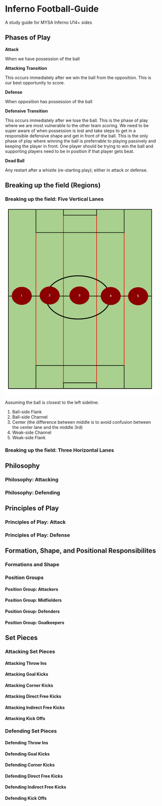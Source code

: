 # Inferno Football-Guide
A study guide for MYSA Inferno U14+ sides

## Phases of Play

**Attack**

When we have possession of the ball

**Attacking Transition**

This occurs immediately after we win the ball from the opposition.  This is our best opportunity to score.
 
**Defense** 

When opposition has possession of the ball

**Defensive Transition**

This occurs immediately after we lose the ball.  This is the phase of play where we are most vulnerable to the other team scoring.  We need to be super aware of when possession is lost and take steps to get in a responsible defensive shape and get in front of the ball.  This is the only phase of play where winning the ball is preferrable to playing passively and keeping the player in front.  One player should be trying to win the ball and supporting players need to be in position if that player gets beat.

**Dead Ball**

Any restart after a whistle (re-starting play); either in attack or defense.

## Breaking up the field (Regions)

### Breaking up the field: Five Vertical Lanes

![Vertical Lanes](./images/lanes.png)

Assuming the ball is closest to the left sideline:

1. Ball-side Flank
2. Ball-side Channel
3. Center (the difference between middle is to avoid confusion between the center lane and the middle 3rd)
4. Weak-side Channel
5. Weak-side Flank

### Breaking up the field: Three Horizontal Lanes

## Philosophy

### Philosophy: Attacking

### Philosophy: Defending

## Principles of Play

### Principles of Play: Attack

### Principles of Play: Defense

## Formation, Shape, and Positional Responsibilites

### Formations and Shape

### Position Groups

#### Position Group: Attackers

#### Position Group: Midfielders

#### Position Group: Defenders

#### Position Group: Goalkeepers

## Set Pieces

### Attacking Set Pieces

#### Attacking Throw Ins

#### Attacking Goal Kicks

#### Attacking Corner Kicks

#### Attacking Direct Free Kicks

#### Attacking Indirect Free Kicks

#### Attacking Kick Offs

### Defending Set Pieces

#### Defending Throw Ins

#### Defending Goal Kicks

#### Defending Corner Kicks

#### Defending Direct Free Kicks

#### Defending Indirect Free Kicks

#### Defending Kick Offs
